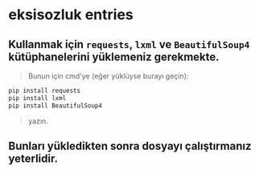 # eksisozluk entries
## Kullanmak için `requests`, `lxml` ve `BeautifulSoup4` kütüphanelerini yüklemeniz gerekmekte.
> Bunun için cmd'ye (eğer yüklüyse burayı geçin):
```sh
pip install requests
pip install lxml
pip install BeautifulSoup4
```
> yazın.
## Bunları yükledikten sonra dosyayı çalıştırmanız yeterlidir.
